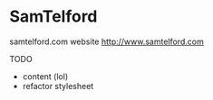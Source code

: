 # SamTelford
samtelford.com website
http://www.samtelford.com

TODO
- content (lol)
- refactor stylesheet
